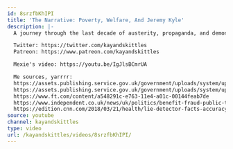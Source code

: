 ```yaml
---
id: 8srzfbKhIPI
title: 'The Narrative: Poverty, Welfare, And Jeremy Kyle'
description: |-
  A journey through the last decade of austerity, propaganda, and demonization of the most vulnerable people in our society.

  Twitter: https://twitter.com/kayandskittles
  Patreon: https://www.patreon.com/kayandskittles

  Mexie's video: https://youtu.be/IgJlsBCmrUA

  Me sources, yarrrr:
  https://assets.publishing.service.gov.uk/government/uploads/system/uploads/attachment_data/file/734667/dwp-quarterly-benefits-summary-august-2018.pdf
  https://assets.publishing.service.gov.uk/government/uploads/system/uploads/attachment_data/file/664827/fraud-and-error-stats-release-2016-17-final-estimates.pdf
  https://www.ft.com/content/a548291c-e763-11e4-a01c-00144feab7de
  https://www.independent.co.uk/news/uk/politics/benefit-fraud-public-tip-offs-legal-action-police-no-evidence-dwp-work-pensions-department-a8144096.html
  https://edition.cnn.com/2018/03/21/health/lie-detector-facts-accuracy/index.html
source: youtube
channel: kayandskittles
type: video
url: /kayandskittles/videos/8srzfbKhIPI/
---
```

